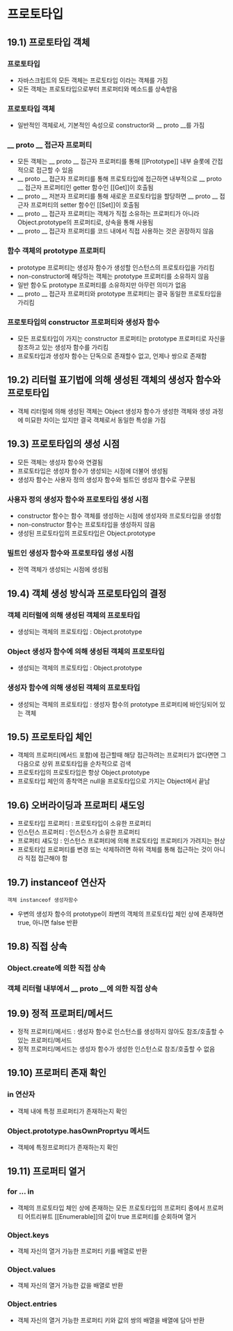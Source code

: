 # 프로토타입

## 19.1) 프로토타입 객체
### 프로토타입
- 자바스크립트의 모든 객체는 프로토타입 이라는 객체를 가짐
- 모든 객체는 프로토타입으로부터 프로퍼티와 메소드를 상속받음
### 프로토타입 객체
- 일반적인 객체로서, 기본적인 속성으로 constructor와 __ proto __를 가짐
### __ proto __ 접근자 프로퍼티
- 모든 객체는 __ proto __ 접근자 프로퍼티를 통해 [[Prototype]] 내부 슬롯에 간접적으로 접근할 수 있음
- __ proto __ 접근자 프로퍼티를 통해 프로토타입에 접근하면 내부적으로 __ proto __ 접근자 프로퍼티인 getter 함수인 [[Get]]이 호출됨
- __ proto __ 저븐자 프로퍼티를 통해 새로운 프로토타입을 할당하면 __ proto __ 접근자 프로퍼티의 setter 함수인 [[Set]]이 호출됨
- __ proto __ 접근자 프로퍼티는 객체가 직접 소유하는 프로퍼티가 아니라 Object.prototype의 프로퍼티로, 상속을 통해 사용됨
- __ proto __ 접근자 프로퍼티를 코드 내에서 직접 사용하는 것은 권장하지 않음
### 함수 객체의 prototype 프로퍼티
- prototype 프로퍼티는 생성자 함수가 생성할 인스턴스의 프로토타입을 가리킴
- non-constructor에 해당하는 객체는 prototype 프로퍼티를 소유하지 않음
- 일반 함수도 prototype 프로퍼티를 소유하지만 아무런 의미가 없음
- __ proto __ 접근자 프로퍼티와 prototype 프로퍼티는 결국 동일한 프로토타입을 가리킴
### 프로토타입의 constructor 프로퍼티와 생성자 함수
- 모든 프로토타입이 가지는 constructor 프로퍼티는 prototype 프로퍼티로 자신을 참조하고 있는 생성자 함수를 가리킴
- 프로토타입과 생성자 함수는 단독으로 존재할수 없고, 언제나 쌍으로 존재함

## 19.2) 리터럴 표기법에 의해 생성된 객체의 생성자 함수와 프로토타입
- 객체 리터럴에 의해 생성된 객체는 Object 생성자 함수가 생성한 객체와 생성 과정에 미묘한 차이는 있지만 결국 객체로서 동일한 특성을 가짐

## 19.3) 프로토타입의 생성 시점
- 모든 객체는 생성자 함수와 연결됨
- 프로토타입은 생성자 함수가 생성되는 시점에 더불어 생성됨
- 생성자 함수는 사용자 정의 생성자 함수와 빌트인 생성자 함수로 구분됨
### 사용자 정의 생성자 함수와 프로토타입 생성 시점
- constructor 함수는 함수 객체를 생성하는 시점에 생성자와 프로토타입을 생성함
- non-constructor 함수는 프로토타입을 생성하지 않음
- 생성된 프로토타입의 프로토타입은 Object.prototype
### 빌트인 생성자 함수와 프로토타입 생성 시점
- 전역 객체가 생성되는 시점에 생성됨

## 19.4) 객체 생성 방식과 프로토타입의 결정
### 객체 리터럴에 의해 생성된 객체의 프로토타입
- 생성되는 객체의 프로토타입 : Object.prototype
### Object 생성자 함수에 의해 생성된 객체의 프로토타입
- 생성되는 객체의 프로토타입 : Object.prototype
### 생성자 함수에 의해 생성된 객체의 프로토타입
- 생성되는 객체의 프로토타입 : 생성자 함수의 prototype 프로퍼티에 바인딩되어 있는 객체

## 19.5) 프로토타입 체인
- 객체의 프로퍼티(메서드 포함)에 접근할때 해당 접근하려는 프로퍼티가 없다면면 그 다음으로 상위 프로토타입을 순차적으로 검색
- 프로토타입의 프로토타입은 항상 Object.prototype
- 프로토타입 체인의 종착역은 null을 프로토타입으로 가지는 Object에서 끝남

## 19.6) 오버라이딩과 프로퍼티 섀도잉
- 프로토타입 프로퍼티 : 프로토타입이 소유한 프로퍼티
- 인스턴스 프로퍼티 : 인스턴스가 소유한 프로퍼티
- 프로퍼티 섀도잉 : 인스턴스 프로퍼티에 의해 프로토타입 프로퍼티가 가려지는 현상
- 프로토타입 프로퍼티를 변경 또는 삭제하려면 하위 객체를 통해 접근하는 것이 아니라 직접 접근해야 함

## 19.7) instanceof 연산자
    객체 instanceof 생성자함수
- 우변의 생성자 함수의 prototype이 좌변의 객체의 프로토타입 체인 상에 존재하면 true, 아니면 false 반환

## 19.8) 직접 상속
### Object.create에 의한 직접 상속
### 객체 리터럴 내부에서 __ proto __에 의한 직접 상속

## 19.9) 정적 프로퍼티/메서드
- 정적 프로퍼티/메서드 : 생성자 함수로 인스턴스를 생성하지 않아도 참조/호출할 수 있는 프로퍼티/메서드
- 정적 프로퍼티/메서드는 생성자 함수가 생성한 인스턴스로 참조/호출할 수 없음

## 19.10) 프로퍼티 존재 확인
### in 연산자
- 객체 내에 특정 프로퍼티가 존재하는지 확인
### Object.prototype.hasOwnProprtyu 메서드
- 객체에 특정프로퍼티가 존재하는지 확인

## 19.11) 프로퍼티 열거
### for ... in
- 객체의 프로토타입 체인 상에 존재하는 모든 프로토타입의 프로퍼티 중에서 프로퍼티 어트리뷰트 [[Enumerable]]의 값이 true 프로퍼티를 순회하며 열거 
### Object.keys
- 객체 자신의 열거 가능한 프로퍼티 키를 배열로 반환
### Object.values
- 객체 자신의 열거 가능한 값을 배열로 반환
### Object.entries
- 객체 자신의 열거 가능한 프로퍼티 키와 값의 쌍의 배열을 배열에 담아 반환